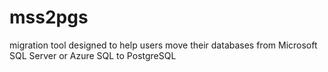 # mss2pgs
migration tool designed to help users move their databases from Microsoft SQL Server or Azure SQL to PostgreSQL
